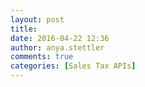 ```yaml
---
layout: post
title: 
date: 2016-04-22 12:36
author: anya.stettler
comments: true
categories: [Sales Tax APIs]
---
```

<script type='text/javascript' src='../wp-content/swagger-ui/swagger-ui.js'></script>
<script type='text/javascript' src='../wp-content/swagger-ui/lib/jquery-1.8.0.min.js' type='text/javascript'></script>
<script type='text/javascript' src='../wp-content/swagger-ui/lib/jquery.slideto.min.js' type='text/javascript'></script>
<script type='text/javascript' src='../wp-content/swagger-ui/lib/jquery.wiggle.min.js' type='text/javascript'></script>
<script type='text/javascript' src='../wp-content/swagger-ui/lib/jquery.ba-bbq.min.js' type='text/javascript'></script>
<script type='text/javascript' src='../wp-content/swagger-ui/lib/handlebars-2.0.0.js' type='text/javascript'></script>
<script type='text/javascript' src='../wp-content/swagger-ui/lib/js-yaml.min.js' type='text/javascript'></script>
<script type='text/javascript' src='../wp-content/swagger-ui/lib/lodash.min.js' type='text/javascript'></script>
<script type='text/javascript' src='../wp-content/swagger-ui/lib/backbone-min.js' type='text/javascript'></script>
<script type='text/javascript' src='../wp-content/swagger-ui/swagger-ui.js' type='text/javascript'></script>
<script type='text/javascript' src='../wp-content/swagger-ui/lib/highlight.7.3.pack.js' type='text/javascript'></script>
<script type='text/javascript' src='../wp-content/swagger-ui/lib/jsoneditor.min.js' type='text/javascript'></script>
<script type='text/javascript' src='../wp-content/swagger-ui/lib/marked.js' type='text/javascript'></script>
<script type='text/javascript' src='../wp-content/swagger-ui/lib/swagger-oauth.js' type='text/javascript'></script>
<script type='text/javascript' src='../wp-content/swagger-ui/lib/bootstrap.min.js' type='text/javascript'></script>

<script type="text/javascript">
    $(function () {
      var url = window.location.search.match(/url=([^&]+)/);
      if (url && url.length > 1) {
        url = decodeURIComponent(url[1]);
      } else {
        url = "http://raw.githubusercontent.com/Avalara/Swagger/master/avatax15/rest.yaml";
      }

      // Pre load translate...
      if(window.SwaggerTranslator) {
        window.SwaggerTranslator.translate();
      }
      window.swaggerUi = new SwaggerUi({
        url: url,
        dom_id: "swagger-ui-container",
        supportedSubmitMethods: ['get', 'post', 'put', 'delete', 'patch'],
        onComplete: function(swaggerApi, swaggerUi){
          if(typeof initOAuth == "function") {
            initOAuth({
              clientId: "your-client-id",
              clientSecret: "your-client-secret-if-required",
              realm: "your-realms",
              appName: "your-app-name",
              scopeSeparator: ",",
              additionalQueryStringParams: {}
            });
          }

          if(window.SwaggerTranslator) {
            window.SwaggerTranslator.translate();
          }

          addApiKeyAuthorization();
        },
        onFailure: function(data) {
          log("Unable to Load SwaggerUI");
        },
        docExpansion: "none",
        jsonEditor: false,
        apisSorter: "alpha",
        defaultModelRendering: 'schema',
        showRequestHeaders: false
      });

      function addApiKeyAuthorization(){
        if($('#input_apiKey')[0]) {
        var key = encodeURIComponent($('#input_apiKey')[0].value);
      }
        if(key && key.trim() != "") {
            var apiKeyAuth = new SwaggerClient.ApiKeyAuthorization("api_key", key, "query");
            window.swaggerUi.api.clientAuthorizations.add("api_key", apiKeyAuth);
            log("added key " + key);
        }
      }

      $('#input_apiKey').change(addApiKeyAuthorization);

      // if you have an apiKey you would like to pre-populate on the page for demonstration purposes...
      /*
        var apiKey = "myApiKeyXXXX123456789";
        $('#input_apiKey').val(apiKey);
      */

      window.swaggerUi.load();

      function log() {
        if ('console' in window) {
          console.log.apply(console, arguments);
        }
      }
  });
  </script>

<div class="container">
<div class="swagger-section">
  <div id="swagger-ui-container" class="swagger-ui-wrap"></div>
</div>
</div>
